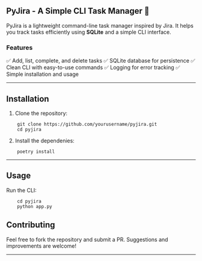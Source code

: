 ## **PyJira - A Simple CLI Task Manager** 🚀

PyJira is a lightweight command-line task manager inspired by Jira. It helps you track tasks efficiently using **SQLite** and a simple CLI interface.

### **Features**
✅ Add, list, complete, and delete tasks
✅ SQLite database for persistence
✅ Clean CLI with easy-to-use commands
✅ Logging for error tracking
✅ Simple installation and usage

---

## **Installation**

1. Clone the repository:

```shell
    git clone https://github.com/yourusername/pyjira.git
    cd pyjira
```


2. Install the dependenies:

```shell
    poetry install
```

---

## **Usage**

Run the CLI:
```shell
    cd pyjira
    python app.py
```


## **Contributing**

Feel free to fork the repository and submit a PR. Suggestions and improvements are welcome!

---

